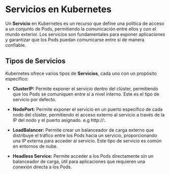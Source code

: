 ﻿# Servicios en Kubernetes

Un **Servicio** en Kubernetes es un recurso que define una política de acceso a
un conjunto de Pods, permitiendo la comunicación entre ellos y con el mundo
exterior. Los servicios son fundamentales para exponer aplicaciones y
garantizar que los Pods puedan comunicarse entre sí de manera confiable.

## Tipos de Servicios
Kubernetes ofrece varios tipos de **Servicios**, cada uno con un propósito específico:

- **ClusterIP:** Permite exponer el servicio dentro del clúster, permitiendo que los Pods se comuniquen entre sí a nivel interno. Este es el tipo de servicio por defecto.

- **NodePort:** Permite exponer el servicio en un puerto específico de cada nodo del clúster, permitiendo el acceso externo al servicio a través de la IP del nodo y el puerto asignado. e.g http://<node-ip>:<node-port>.

- **LoadBalancer:** Permite crear un balanceador de carga externo que distribuye el tráfico entre los Pods hacia un servicio, proporcionando una IP externa para acceder al servicio. Este tipo de servicio es común en entornos de nube.

- **Headless Service:** Permite acceder a los Pods directamente sin un balanceador de carga, útil para aplicaciones que requieren una conexión directa a los Pods.